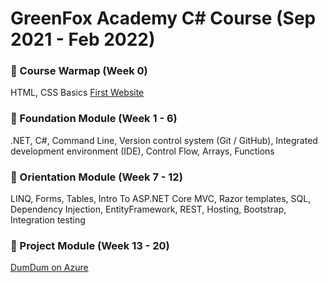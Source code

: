 # GreenFox Academy C# Course (Sep 2021 - Feb 2022)

### :maple_leaf: Course Warmap (Week 0)
HTML, CSS Basics
[First Website](https://stmlad.github.io/)

### :leaves: Foundation Module (Week 1 - 6) 
.NET, C#, Command Line, Version control system (Git / GitHub), Integrated development environment (IDE), Control Flow, Arrays, Functions

### 🌱 Orientation Module (Week 7 - 12) 
LINQ, Forms, Tables, Intro To ASP.NET Core MVC, Razor templates, SQL, Dependency Injection, EntityFramework, REST, Hosting, Bootstrap, Integration testing

### :deciduous_tree: Project Module (Week 13 - 20) 
[DumDum on Azure](https://dumdumdumdum.azurewebsites.net/)


<!--
**stmlad/stmlad** is a ✨ _special_ ✨ repository because its `README.md` (this file) appears on your GitHub profile.

Here are some ideas to get you started:

- 🔭 I’m currently working on ...
- 🌱 I’m currently learning ...
- 👯 I’m looking to collaborate on ...
- 🤔 I’m looking for help with ...
- 💬 Ask me about ...
- 📫 How to reach me: ...
- 😄 Pronouns: ...
- ⚡ Fun fact: ...
-->
